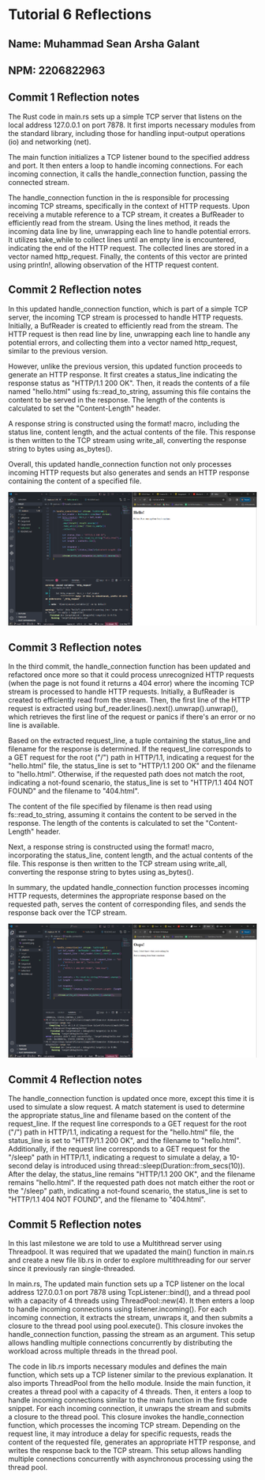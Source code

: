 # Tutorial 6 Reflections
## Name: Muhammad Sean Arsha Galant
## NPM: 2206822963

## Commit 1 Reflection notes

The Rust code in main.rs sets up a simple TCP server that listens on the local address 127.0.0.1 on port 7878. It first imports necessary modules from the standard library, including those for handling input-output operations (io) and networking (net).

The main function initializes a TCP listener bound to the specified address and port. It then enters a loop to handle incoming connections. For each incoming connection, it calls the handle_connection function, passing the connected stream.

The handle_connection function in the is responsible for processing incoming TCP streams, specifically in the context of HTTP requests. Upon receiving a mutable reference to a TCP stream, it creates a BufReader to efficiently read from the stream. Using the lines method, it reads the incoming data line by line, unwrapping each line to handle potential errors. It utilizes take_while to collect lines until an empty line is encountered, indicating the end of the HTTP request. The collected lines are stored in a vector named http_request. Finally, the contents of this vector are printed using println!, allowing observation of the HTTP request content.

## Commit 2 Reflection notes

In this updated handle_connection function, which is part of a simple TCP server, the incoming TCP stream is processed to handle HTTP requests. Initially, a BufReader is created to efficiently read from the stream. The HTTP request is then read line by line, unwrapping each line to handle any potential errors, and collecting them into a vector named http_request, similar to the previous version.

However, unlike the previous version, this updated function proceeds to generate an HTTP response. It first creates a status_line indicating the response status as "HTTP/1.1 200 OK". Then, it reads the contents of a file named "hello.html" using fs::read_to_string, assuming this file contains the content to be served in the response. The length of the contents is calculated to set the "Content-Length" header.

A response string is constructed using the format! macro, including the status line, content length, and the actual contents of the file. This response is then written to the TCP stream using write_all, converting the response string to bytes using as_bytes().

Overall, this updated handle_connection function not only processes incoming HTTP requests but also generates and sends an HTTP response containing the content of a specified file.

![Commit 2 screen capture](/assets/images/commit2.png)

## Commit 3 Reflection notes

In the third commit, the handle_connection function has been updated and refactored once more so that it could process unrecognized HTTP requests (when the page is not found it returns a 404 error) where the incoming TCP stream is processed to handle HTTP requests. Initially, a BufReader is created to efficiently read from the stream. Then, the first line of the HTTP request is extracted using buf_reader.lines().next().unwrap().unwrap(), which retrieves the first line of the request or panics if there's an error or no line is available.

Based on the extracted request_line, a tuple containing the status_line and filename for the response is determined. If the request_line corresponds to a GET request for the root ("/") path in HTTP/1.1, indicating a request for the "hello.html" file, the status_line is set to "HTTP/1.1 200 OK" and the filename to "hello.html". Otherwise, if the requested path does not match the root, indicating a not-found scenario, the status_line is set to "HTTP/1.1 404 NOT FOUND" and the filename to "404.html".

The content of the file specified by filename is then read using fs::read_to_string, assuming it contains the content to be served in the response. The length of the contents is calculated to set the "Content-Length" header.

Next, a response string is constructed using the format! macro, incorporating the status_line, content length, and the actual contents of the file. This response is then written to the TCP stream using write_all, converting the response string to bytes using as_bytes(). 

In summary, the updated handle_connection function processes incoming HTTP requests, determines the appropriate response based on the requested path, serves the content of corresponding files, and sends the response back over the TCP stream.

![Commit 3 screen capture](/assets/images/commit3.png)

## Commit 4 Reflection notes

The handle_connection function is updated once more, except this time it is used to simulate a slow request. A match statement is used to determine the appropriate status_line and filename based on the content of the request_line. If the request line corresponds to a GET request for the root ("/") path in HTTP/1.1, indicating a request for the "hello.html" file, the status_line is set to "HTTP/1.1 200 OK", and the filename to "hello.html". Additionally, if the request line corresponds to a GET request for the "/sleep" path in HTTP/1.1, indicating a request to simulate a delay, a 10-second delay is introduced using thread::sleep(Duration::from_secs(10)). After the delay, the status_line remains "HTTP/1.1 200 OK", and the filename remains "hello.html". If the requested path does not match either the root or the "/sleep" path, indicating a not-found scenario, the status_line is set to "HTTP/1.1 404 NOT FOUND", and the filename to "404.html".

## Commit 5 Reflection notes

In this last milestone we are told to use a Multithread server using Threadpool. It was required that we upadated the main() function in main.rs and create a new file lib.rs in order to explore multithreading for our server since it previously ran single-threaded.

In main.rs, The updated main function sets up a TCP listener on the local address 127.0.0.1 on port 7878 using TcpListener::bind(), and a thread pool with a capacity of 4 threads using ThreadPool::new(4). It then enters a loop to handle incoming connections using listener.incoming(). For each incoming connection, it extracts the stream, unwraps it, and then submits a closure to the thread pool using pool.execute(). This closure invokes the handle_connection function, passing the stream as an argument. This setup allows handling multiple connections concurrently by distributing the workload across multiple threads in the thread pool.

The code in lib.rs imports necessary modules and defines the main function, which sets up a TCP listener similar to the previous explanation. It also imports ThreadPool from the hello module. Inside the main function, it creates a thread pool with a capacity of 4 threads. Then, it enters a loop to handle incoming connections similar to the main function in the first code snippet. For each incoming connection, it unwraps the stream and submits a closure to the thread pool. This closure invokes the handle_connection function, which processes the incoming TCP stream. Depending on the request line, it may introduce a delay for specific requests, reads the content of the requested file, generates an appropriate HTTP response, and writes the response back to the TCP stream. This setup allows handling multiple connections concurrently with asynchronous processing using the thread pool.